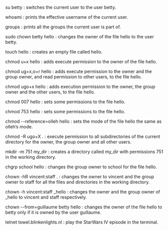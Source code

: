 su betty : switches the current user to the user betty.

whoami : prints the effective username of the current user.

groups : prints all the groups the current user is part of.

sudo chown betty hello : changes the owner of the file hello to the user betty.

touch hello : creates an empty file called hello.

chmod u+x hello : adds execute permission to the owner of the file hello.

chmod ug+x,o+r  hello : adds execute permission to the owner and the group owner, and read permission to other users, to the file hello.

chmod ugo+x  hello : adds execution permission to the owner, the group owner and the other users, to the file hello.

chmod 007 hello : sets some permissions to the file hello.

chmod 753 hello : sets some permissions to the file hello.

chmod --reference=olleh hello : sets the mode of the file hello the same as olleh’s mode.

chmod -R ugo+X . : execute permission to all subdirectories of the current directory for the owner, the group owner and all other users.

mkdir -m 751 my_dir : creates a directory called my_dir with permissions 751 in the working directory.

chgrp school hello : changes the group owner to school for the file hello.

chown -hR vincent:staff . : changes the owner to vincent and the group owner to staff for all the files and directories in the working directory.

chown -h vincent:staff _hello : changes the owner and the group owner of _hello to vincent and staff respectively.

chown --from=guillaume betty hello : changes the owner of the file hello to betty only if it is owned by the user guillaume.

telnet towel.blinkenlights.nl : play the StarWars IV episode in the terminal.
